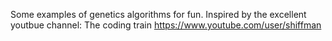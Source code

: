 Some examples of genetics algorithms for fun. Inspired by the excellent youtbue channel: The coding train https://www.youtube.com/user/shiffman
